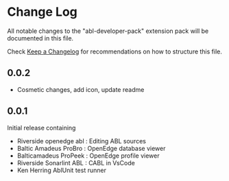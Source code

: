 # Change Log

All notable changes to the "abl-developer-pack" extension pack will be documented in this file.

Check [Keep a Changelog](http://keepachangelog.com/) for recommendations on how to structure this file.

## 0.0.2

- Cosmetic changes, add icon, update readme

## 0.0.1

Initial release containing

- Riverside openedge abl : Editing ABL sources
- Baltic Amadeus ProBro : OpenEdge database viewer
- Balticamadeus ProPeek : OpenEdge profile viewer
- Riverside Sonarlint ABL : CABL in VsCode
- Ken Herring AblUnit test runner
